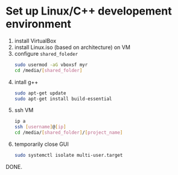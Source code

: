 # Set up Linux/C++ developement environment 
1. install VirtualBox
2. install Linux.iso (based on architecture) on VM
3. configure `shared_foleder`
   ```bash
   sudo usermod -aG vboxsf myr
   cd /media/[shared_folder]
   ```
5. intall g++
   ```bash
   sudo apt-get update
   sudo apt-get install build-essential
   ```
6. ssh VM
   ```bash
   ip a
   ssh [username]@[ip]
   cd /media/[shared_folder]/[project_name]
   ```
7. temporarily close GUI
   ```bash
   sudo systemctl isolate multi-user.target
   ```

DONE.
